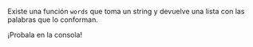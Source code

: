 Existe una función `words` que toma un string y devuelve una lista con las palabras que lo conforman. 

¡Probala en la consola!